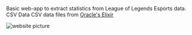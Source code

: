 
Basic web-app to extract statistics from League of Legends Esports data. CSV Data CSV data files from [Oracle's Elixir](https://oracleselixir.com/tools/downloads)

![website picture](https://github.com/Vesite/LeagueMatchDataProject/assets/60060973/d71aabac-bcef-4f2c-a594-fe4aeedb97b7)

